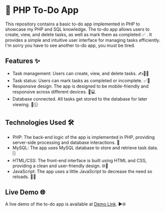 # 📝 PHP To-Do App

This repository contains a basic to-do app implemented in PHP to showcase my PHP and SQL knowledge. The to-do app allows users to create, view, and delete tasks, as well as mark them as completed ✅ . It provides a simple and intuitive user interface for managing tasks efficiently. I'm sorry you have to see another to-do app, you must be tired.

## Features ✨

- Task management: Users can create, view, and delete tasks. ✍️📖❌
- Task status: Users can mark tasks as completed or incomplete. ✅🚫
- Responsive design: The app is designed to be mobile-friendly and responsive across different devices. 📱💻
- Database connected. All tasks get stored to the database for later viewing. 💾🕦

## Technologies Used 🛠️

- PHP: The back-end logic of the app is implemented in PHP, providing server-side processing and database interactions. 🐘
- MySQL: The app uses MySQL database to store and retrieve task data. 🗄️
- HTML/CSS: The front-end interface is built using HTML and CSS, providing a clean and user-friendly design. 🌐🎨
- JavaScript: The app uses a little JavaScript to decrease the need so reloads. 📃🔄

## Live Demo 🌐

A live demo of the to-do app is available at [Demo Link](https://raphaelduran.com/todo/). ▶️🌐
